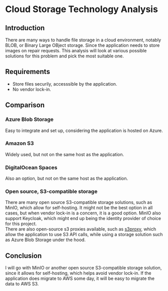 # Cloud Storage Technology Analysis

## Introduction

There are many ways to handle file storage in a cloud environment, notably BLOB, or Binary Large OBject storage. Since the application needs to store images on repair requests. This analysis will look at various possible solutions for this problem and pick the most suitable one.

## Requirements

- Store files securily, accesssible by the application.
- No vendor lock-in.

## Comparison

### Azure Blob Storage

Easy to integrate and set up, considering the application is hosted on Azure.

### Amazon S3

Widely used, but not on the same host as the application.

### DigitalOcean Spaces

Also an option, but not on the same host as the application.

### Open source, S3-compatible storage

There are many open source S3-compatible storage solutions, such as MinIO, which allow for self-hosting. It might not be the best option in all cases, but when vendor lock-in is a concern, it is a good option. MinIO also support Keycloak, which might end up being the identity provider of choice for this project. <br>
There are also open-source s3 proxies available, such as [s3proxy](https://github.com/gaul/s3proxy), which allow the application to use S3 API calls, while using a storage solution such as Azure Blob Storage under the hood.

## Conclusion

I will go with MinIO or another open source S3-compatible storage solution, since it allows for self-hosting, which helps avoid vendor lock-in. If the application does migrate to AWS some day, it will be easy to migrate the data to AWS S3.
